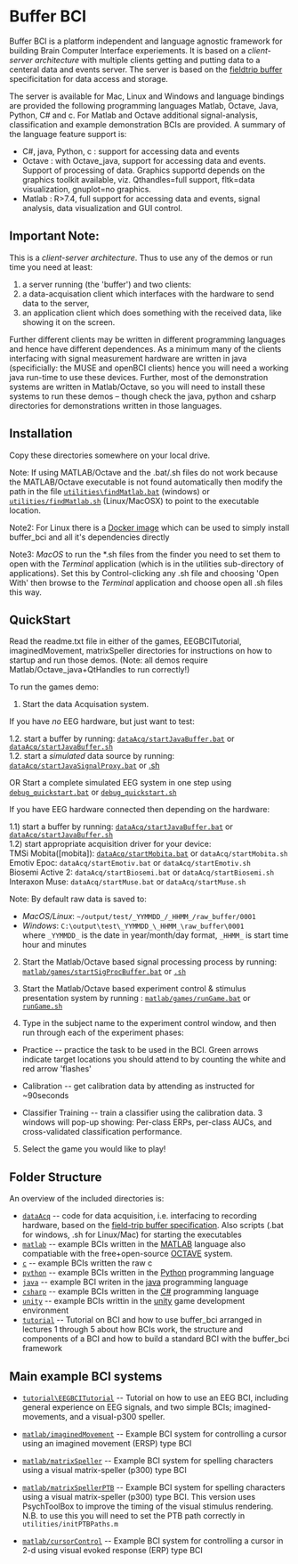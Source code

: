 # Buffer BCI

Buffer BCI is a platform independent and language agnostic framework
for building Brain Computer Interface experiements.  It is based on a
*client-server architecture* with multiple clients getting and putting
data to a centeral data and events server.  The server is based on the
[fieldtrip buffer](http://fieldtrip.fcdonders.nl/development/realtime)
specificitation for data access and storage. 

The server is available for Mac, Linux and Windows and language
bindings are provided the following programming languages Matlab,
Octave, Java, Python, C\# and c.  For Matlab and Octave additional
signal-analysis, classification and example demonstration BCIs are
provided.  A summary of the language feature support is:
* C#, java, Python, c : support for accessing data and events
* Octave : with Octave_java, support for accessing data and events. Support of processing of data.  Graphics supportd depends on the graphics toolkit available, viz. Qthandles=full support, fltk=data visualization, gnuplot=no graphics.
* Matlab : R>7.4, full support for accessing data and events, signal analysis, data visualization and GUI control.

## Important Note:

This is a *client-server architecture*.  Thus to use any of the demos or run time you need at least:
1) a server running (the 'buffer') and two clients: 
2) a data-acquisation client which interfaces with the hardware to send data to the server, 
3) an application client which does something with the received data, like showing it on the screen.

Further different clients may be written in different programming languages and hence have different dependences.  As a minimum many of the clients interfacing with signal measurement hardware are written in java (specificially: the MUSE and openBCI clients) hence you will need a working java run-time to use these devices.  Further, most of the demonstration systems are written in Matlab/Octave, so you will need to install these systems to run these demos – though check the java, python and csharp directories for demonstrations written in those languages.

## Installation

Copy these directories somewhere on your local drive.

Note: If using MATLAB/Octave and the .bat/.sh files do not work because the MATLAB/Octave executable is not found automatically then modify the path in the file [`utilities\findMatlab.bat`](utilities\findMatlab.bat) (windows) or [`utilities/findMatlab.sh`](utilities\findMatlab.sh) (Linux/MacOSX) to point to the executable location.

Note2: For Linux there is a [Docker image]( https://github.com/dokterbob/docker-bci) which can be used to simply install buffer_bci and all it's dependencies directly 

Note3: *MacOS* to run the *.sh files from the finder you need to set them to open with the *Terminal* application (which is in the utilities sub-directory of applications).  Set this by Control-clicking any .sh file and choosing 'Open With' then browse to the *Terminal* application and choose open all .sh files this way.

## QuickStart

Read the readme.txt file in either of the games, EEGBCITutorial, imaginedMovement, matrixSpeller directories for instructions on how to startup and run
those demos.  (Note: all demos require Matlab/Octave_java+QtHandles to
run correctly!)

To run the games demo:

1. Start the data Acquisation system.

 If you have *no* EEG hardware, but just want to test:

  1.2. start a buffer by running: [`dataAcq/startJavaBuffer.bat`](dataAcq/startJavaBuffer.bat) or [`dataAcq/startJavaBuffer.sh`](dataAcq/startJavaBuffer.sh)  
  1.2. start a *simulated* data source by running: [`dataAcq/startJavaSignalProxy.bat`](dataAcq\startJavaSignalProxy.bat) or [.sh](dataAcq/startJavaSignalProxy.sh)

OR
  Start a complete simulated EEG system in one step using [`debug_quickstart.bat`](debug_quickstart.bat) or [`debug_quickstart.sh`](debug_quickstart.sh)

 If you have EEG hardware connected then depending on the hardware:

  1.1) start a buffer by running: [`dataAcq/startJavaBuffer.bat`](dataAcq/startJavaBuffer.bat) or [`dataAcq/startJavaBuffer.sh`](dataAcq/startJavaBuffer.bat)  
  1.2) start appropriate acquisition driver for your device:  
  		 TMSi Mobita([mobita]):       [`dataAcq/startMobita.bat`](dataAcq\startMobita.bat)  or  `dataAcq/startMobita.sh`  
       Emotiv Epoc:        `dataAcq/startEmotiv.bat`  or  `dataAcq/startEmotiv.sh`  
       Biosemi Active 2:   `dataAcq/startBiosemi.bat` or  `dataAcq/startBiosemi.sh`  
		 Interaxon Muse:     `dataAcq/startMuse.bat`    or  `dataAcq/startMuse.sh`  

Note: By default raw data is saved to:  
*  *MacOS/Linux*: `~/output/test/_YYMMDD_/_HHMM_/raw_buffer/0001`  
*  *Windows*: `C:\output\test\_YYMMDD_\_HHMM_\raw_buffer\0001`  
   where `_YYMMDD_` is the date in year/month/day format, `_HHMM_` is start time hour and minutes

2. Start the Matlab/Octave based signal processing process by running: [`matlab/games/startSigProcBuffer.bat`](matlab\games\startSigProcBuffer.bat) or [`.sh`](matlab\games\startSigProcBuffer.sh)

3. Start the Matlab/Octave based experiment control & stimulus presentation system by running : [`matlab/games/runGame.bat`](matlab\games\runGame.bat) or [`runGame.sh`](matlab/games/runGame.sh)

4. Type in the subject name to the experiment control window, and then run through each of the experiment phases: 

  * Practice -- practice the task to be used in the BCI.  Green arrows indicate target locations you should attend to by counting the white and red arrow 'flashes'

  * Calibration -- get calibration data by attending as instructed for ~90seconds

  * Classifier Training -- train a classifier using the calibration data.  3 windows will pop-up showing: Per-class ERPs, per-class AUCs, and cross-validated classification performance.

5. Select the game you would like to play!

## Folder Structure

An overview of the included directories is:
*  [`dataAcq`](dataAcq) -- code for data acquisition, i.e. interfacing to recording hardware, based on the [field-trip buffer specification](http://fieldtrip.fcdonders.nl/development/realtime).
				 Also scripts (.bat for windows, .sh for Linux/Mac) for starting the executables
*  [`matlab`](matlab)  -- example BCIs written in the [MATLAB](www.mathworks.com) language also compatiable with the free+open-source [OCTAVE](www.gnu.org/software/octave) system.
*  [`c`](c) -- example BCIs written the raw c
*  [`python`](python) -- example BCIs written in the [Python](www.python.org) programming language
*  [`java`](java) -- example BCI writen in the [java](www.oracle.com/java) programming language
*  [`csharp`](csharp) -- example BCIs written in the [C#](https://msdn.microsoft.com/en-us/library/67ef8sbd.aspx) programming language
*  [`unity`](unity) -- example BCIs writtin in the [unity](unity3d.com) game development environment
*  [`tutorial`](tutorial) -- Tutorial on BCI and how to use buffer_bci arranged in lectures 1 through 5 about how BCIs work, the structure and components of a BCI and how to build a standard BCI with the buffer_bci framework

## Main example BCI systems

* [`tutorial\EEGBCITutorial`](tutorial\EEGBCITutorial) -- Tutorial on how to use an EEG BCI, including general experience on EEG signals, and two simple BCIs; imagined-movements, and a visual-p300 speller.
				 
*  [`matlab/imaginedMovement`](matlab/imaginedMovement) -- Example BCI system for controlling a cursor using an imagined movement (ERSP) type BCI

*  [`matlab/matrixSpeller`](matlab/matrixSpeller) -- Example BCI system for spelling characters using a visual matrix-speller (p300) type BCI

*  [`matlab/matrixSpellerPTB`](matlab/matrixSpellerPTB) -- Example BCI system for spelling characters using a visual matrix-speller (p300) type BCI.  This version uses PsychToolBox to improve the timing of the visual stimulus rendering.  
    N.B. to use this you will need to set the PTB path correctly in `utilities/initPTBPaths.m`

*  [`matlab/cursorControl`](matlab/cursorControl) -- Example BCI system for controlling a cursor in 2-d using visual evoked response (ERP) type BCI
